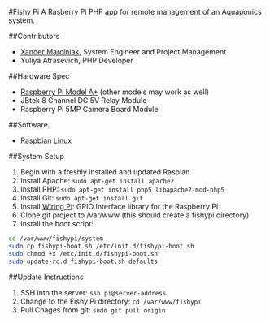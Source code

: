 #Fishy Pi
A Rasberry Pi PHP app for remote management of an Aquaponics system.

##Contributors
 - [Xander Marciniak], System Engineer and Project Management
 - Yuliya Atrasevich, PHP Developer

##Hardware Spec
 - [Raspberry Pi Model A+] (other models may work as well)
 - JBtek 8 Channel DC 5V Relay Module
 - Raspberry Pi 5MP Camera Board Module
 
##Software
 - [Raspbian Linux]

##System Setup
1. Begin with a freshly installed and updated Raspian
2. Install Apache: `sudo apt-get install apache2`
3. Install PHP: `sudo apt-get install php5 libapache2-mod-php5`
4. Install Git: `sudo apt-get install git`
5. Install [Wiring Pi]: GPIO Interface library for the Raspberry Pi
6. Clone git project to /var/www (this should create a fishypi directory)
7. Install the boot script:
```sh
cd /var/www/fishypi/system
sudo cp fishypi-boot.sh /etc/init.d/fishypi-boot.sh
sudo chmod +x /etc/init.d/fishypi-boot.sh
sudo update-rc.d fishypi-boot.sh defaults
```

##Update Instructions
1. SSH into the server: `ssh pi@server-address`
2. Change to the Fishy Pi directory: `cd /var/www/fishypi`
3. Pull Chages from git: `sudo git pull origin`
 
[Raspbian Linux]: <http://www.raspbian.org/>
[Raspberry Pi Model A+]: <https://www.raspberrypi.org/products/model-a-plus/>
[Xander Marciniak]: <https://amarciniak.com>
[Wiring Pi]: <http://wiringpi.com/download-and-install/>
